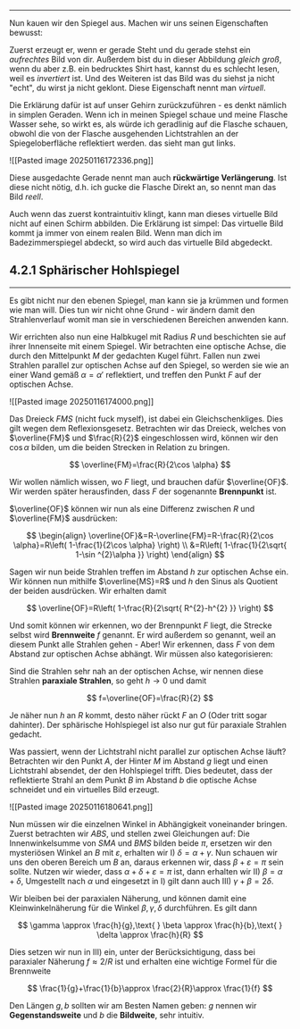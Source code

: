 ***

Nun kauen wir den Spiegel aus. Machen wir uns seinen Eigenschaften bewusst:

Zuerst erzeugt er, wenn er gerade Steht und du gerade stehst ein *aufrechtes* Bild von dir. Außerdem bist du in dieser Abbildung *gleich groß*, wenn du aber z.B. ein bedrucktes Shirt hast, kannst du es schlecht lesen, weil es *invertiert* ist. Und des Weiteren ist das Bild was du siehst ja nicht "echt", du wirst ja nicht geklont. Diese Eigenschaft nennt man *virtuell*.

Die Erklärung dafür ist auf unser Gehirn zurückzuführen - es denkt nämlich in simplen Geraden. Wenn ich in meinen Spiegel schaue und meine Flasche Wasser sehe, so wirkt es, als würde ich geradlinig auf die Flasche schauen, obwohl die von der Flasche ausgehenden Lichtstrahlen an der Spiegeloberfläche reflektiert werden. das sieht man gut links. 

![[Pasted image 20250116172336.png]]

Diese ausgedachte Gerade nennt man auch **rückwärtige Verlängerung**. Ist diese nicht nötig, d.h. ich gucke die Flasche Direkt an, so nennt man das Bild *reell*. 

Auch wenn das zuerst kontraintuitiv klingt, kann man dieses virtuelle Bild nicht auf einen Schirm abbilden. Die Erklärung ist simpel: Das virtuelle Bild kommt ja immer von einem realen Bild. Wenn man dich im Badezimmerspiegel abdeckt, so wird auch das virtuelle Bild abgedeckt.


## 4.2.1 Sphärischer Hohlspiegel
***

Es gibt nicht nur den ebenen Spiegel, man kann sie ja krümmen und formen wie man will. Dies tun wir nicht ohne Grund - wir ändern damit den Strahlenverlauf womit man sie in verschiedenen Bereichen anwenden kann. 

Wir errichten also nun eine Halbkugel mit Radius $R$ und beschichten sie auf ihrer Innenseite mit einem Spiegel. Wir betrachten eine optische Achse, die durch den Mittelpunkt $M$ der gedachten Kugel führt. Fallen nun zwei Strahlen parallel zur optischen Achse auf den Spiegel, so werden sie wie an einer Wand gemäß $\alpha=\alpha'$ reflektiert, und treffen den Punkt $F$ auf der optischen Achse.

![[Pasted image 20250116174000.png]]

Das Dreieck $FMS$ (nicht fuck myself), ist dabei ein Gleichschenkliges. Dies gilt wegen dem Reflexionsgesetz. Betrachten wir das Dreieck, welches von $\overline{FM}$ und $\frac{R}{2}$ eingeschlossen wird, können wir den $\cos \alpha$ bilden, um die beiden Strecken in Relation zu bringen.

$$
\overline{FM}=\frac{R}{2\cos \alpha}
$$

Wir wollen nämlich wissen, wo $F$ liegt, und brauchen dafür $\overline{OF}$. Wir werden später herausfinden, dass $F$ der sogenannte **Brennpunkt** ist.

$\overline{OF}$ können wir nun als eine Differenz zwischen $R$ und $\overline{FM}$ ausdrücken:

$$
\begin{align}
\overline{OF}&=R-\overline{FM}=R-\frac{R}{2\cos \alpha}=R\left( 1-\frac{1}{2\cos \alpha} \right) \\
&=R\left( 1-\frac{1}{2\sqrt{ 1-\sin ^{2}\alpha }} \right)
\end{align}
$$

Sagen wir nun beide Strahlen treffen im Abstand $h$ zur optischen Achse ein. Wir können nun mithilfe $\overline{MS}=R$ und $h$ den Sinus als Quotient der beiden ausdrücken. Wir erhalten damit

$$
\overline{OF}=R\left( 1-\frac{R}{2\sqrt{ R^{2}-h^{2} }} \right)
$$

Und somit können wir erkennen, wo der Brennpunkt $F$ liegt, die Strecke selbst wird **Brennweite** $f$ genannt. Er wird außerdem so genannt, weil an diesem Punkt alle Strahlen gehen - Aber! Wir erkennen, dass $F$ von dem Abstand zur optischen Achse abhängt. Wir müssen also kategorisieren:

Sind die Strahlen sehr nah an der optischen Achse, wir nennen diese Strahlen **paraxiale Strahlen**, so geht $h\to 0$ und damit

$$
f=\overline{OF}=\frac{R}{2}
$$

Je näher nun $h$ an $R$ kommt, desto näher rückt $F$ an $O$ (Oder tritt sogar dahinter). Der sphärische Hohlspiegel ist also nur gut für paraxiale Strahlen gedacht.

Was passiert, wenn der Lichtstrahl nicht parallel zur optischen Achse läuft? Betrachten wir den Punkt $A$, der Hinter $M$ im Abstand $g$ liegt und einen Lichtstrahl absendet, der den Hohlspiegel trifft. Dies bedeutet, dass der reflektierte Strahl an dem Punkt $B$ im Abstand $b$ die optische Achse schneidet und ein virtuelles Bild erzeugt.

![[Pasted image 20250116180641.png]]

Nun müssen wir die einzelnen Winkel in Abhängigkeit voneinander bringen. Zuerst betrachten wir $ABS$, und stellen zwei Gleichungen auf: Die Innenwinkelsumme von $SMA$ und $BMS$ bilden beide $\pi$, ersetzen wir den mysteriösen Winkel an $B$ mit $\varepsilon$, erhalten wir I)  $\delta=\alpha+\gamma$. Nun schauen wir uns den oberen Bereich um $B$ an, daraus erkennen wir, dass $\beta+\varepsilon=\pi$ sein sollte. Nutzen wir wieder, dass $\alpha+\delta+\varepsilon=\pi$ ist, dann erhalten wir II) $\beta=\alpha+\delta$, Umgestellt nach $\alpha$ und eingesetzt in I) gilt dann auch III) $\gamma+\beta=2\delta$.

Wir bleiben bei der paraxialen Näherung, und können damit eine Kleinwinkelnäherung für die Winkel $\beta,\gamma,\delta$ durchführen. Es gilt dann

$$
\gamma \approx \frac{h}{g},\text{ } \beta \approx \frac{h}{b},\text{ } \delta \approx \frac{h}{R}
$$

Dies setzen wir nun in III) ein, unter der Berücksichtigung, dass bei paraxialer Näherung $f \approx 2 /R$ ist und erhalten eine wichtige Formel für die Brennweite

$$
\frac{1}{g}+\frac{1}{b}\approx \frac{2}{R}\approx \frac{1}{f}
$$

Den Längen $g,b$ sollten wir am Besten Namen geben: $g$ nennen wir **Gegenstandsweite** und $b$ die **Bildweite**, sehr intuitiv.

